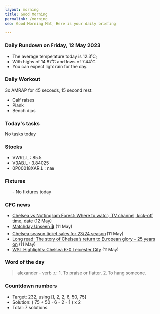 ```yaml
---
layout: morning
title: Good Morning
permalink: /morning
seo: Good Morning Mat, Here is your daily briefing

---
```


<!-- weather_marker starts -->
### Daily Rundown on Friday, 12 May 2023

- The average temperature today is 12.3˚C;
- With highs of 14.87˚C and lows of 7.44˚C.
- You can expect light rain for the day.

<!-- weather_marker ends -->

### Daily Workout
<!-- workout_marker starts -->
3x AMRAP for 45 seconds, 15 second rest:

- Calf raises
- Plank
- Bench dips

<!-- workout_marker ends -->

### Today's tasks
<!-- task_marker starts -->
No tasks today
<!-- task_marker ends -->

### Stocks

<!-- stocks_marker starts -->

- VWRL.L : 85.5
- V3AB.L : 3.84025
- 0P00018XAR.L : nan

<!-- stocks_marker ends -->

### Fixtures

<!-- sports_marker starts -->

<ul>
- No fixtures today</ul>

<!-- sports_marker ends -->

### CFC news

<!-- cfc_marker starts -->
- [Chelsea vs Nottingham Forest: Where to watch, TV channel, kick-off time, date](https://chelseafc.com/en/news/article/chelsea-vs-nottingham-forest-where-to-watch-tv-channel-kick-off-time-date) (12 May)
- [Matchday Unseen 🎬](https://chelseafc.com/en/video/matchday-unseen-20230510) (11 May)
- [Chelsea season ticket sales for 23/24 season](https://chelseafc.com/en/news/article/chelsea-season-ticket-sales-for-23-24-season) (11 May)
- [Long read: The story of Chelsea’s return to European glory – 25 years on](https://chelseafc.com/en/news/article/long-read-the-story-of-chelseas-return-to-european-glory-25-years-on) (11 May)
- [WSL Highlights: Chelsea 6-0 Leicester City](https://chelseafc.com/en/video/chelsea-women-v-leicester-women-highlights-webapp) (11 May)

<!-- cfc_marker ends -->

### Word of the day
<!-- word_marker starts -->

 > alexander - verb tr.: 1. To praise or flatter. 2. To hang someone.

<!-- word_marker ends -->

### Countdown numbers
<!-- game_marker starts -->

- Target: 232, using [1, 2, 2, 6, 50, 75]
- Solution: ( 75 + 50 - 6 - 2 - 1 ) x 2
- Total: 7 solutions.

<!-- game_marker ends -->
